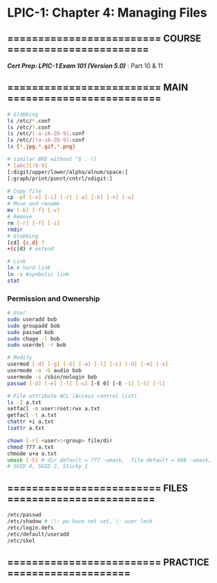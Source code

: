 # LPIC-1: Chapter 4: Managing Files

## ========================= COURSE =======================

***Cert Prep: LPIC-1 Exam 101 (Version 5.0)*** : Part 10 & 11

## ========================= MAIN =========================

```bash
# Globbing
ls /etc/*.conf
ls /etc/?.conf
ls /etc/[-a-zA-Z0-9].conf
ls /etc/[!a-zA-Z0-9].conf
ls {*.jpg,*.gif,*.png}

# similar BRE without ^$ . ()
* [abc][!0-9] 
[:digit/upper/lower/alpha/alnum/space:]
[:graph/print/punct/cntrl/xdigit:]
```

```bash
# Copy file
cp -pf [-v] [-i] [-r] [-a] [-b] [-n] [-u]
# Move and rename
mv [-b] [-f] [-v]
# Remove
rm [-r] [-f] [-i]
rmdir
# Globbing
[cd] {c,d} ? 
+(c|d) # extend 

# Link
ln # hard link
ln -s #symbolic link
stat
```

### Permission and Ownership

```bash
# User
sudo useradd bob
sudo groupadd bob
sudo passwd bob
sudo chage -l bob
sudo userdel -r bob

# Modify
usermod [-d] [-g] [-G] [-a] [-l] [-L] [-U] [-m] [-s]
usermode -a -G audio bob
usermode -s /sbin/nologin bob
passwd [-d] [-e] [-l] [-u] [-E 0] [-E -1] [-S] [-l]

# File attribute ACL (Access control list)
ls -Z a.txt
setfacl -m user:root:rwx a.txt
getfacl -t a.txt
chattr +i a.txt
lsattr a.txt

chown [-r] <user>:<group> file/dir
chmod 777 a.txt
chmode u+a a.txt
umask [-S] # dir default = 777 -umask,  file default = 666 -umask, 
# SUID 4, SGID 2, Sticky 1
```

## ========================= FILES ========================

```bash
/etc/passwd
/etc/shadow # !!: pw have not set, !: user lock
/etc/login.defs
/etc/default/useradd
/etc/skel
```

## ========================= PRACTICE ====================

```bash

```
